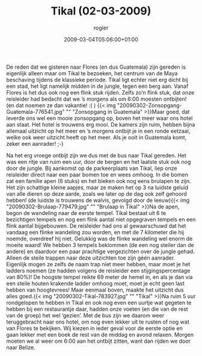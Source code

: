 ﻿---
title: Tikal (02-03-2009)
author: rogier
type: post
date: 2009-03-04T05:06:00+01:00
url: /weblog/2009/03/04/tikal-02-03-2009/
commentFolder: 2009-03-04-tikal-02-03-2009
categories:
- Vakantie
tags:
- Guatemala
- Maya\'s
- Mexico
- Tikal
resources:
- src: 20090302-Zonsopgang-Guatemala-776541.jpg
  title: Zonsopgang in Guatemala
- src: 20090302-Brulaap-779479.jpg
  title: Brulaap in Tikal
- src: 20090302-Tikal-783927.jpg
  title: Tikal

---
De reden dat we gisteren naar Flores (en dus Guatemala) zijn gereden is eigenlijk alleen maar om Tikal te bezoeken, het centrum van de Maya beschaving tijdens de klassieke periode. Tikal ligt echter niet erg dicht bij een stad, het ligt namelijk midden in de jungle, tegen een berg aan. Vanaf Flores is het dus ook nog een flink stuk rijden. Zelfs zo’n flink stuk, dat onze reisleider had bedacht dat we ’s morgens als om 6:00 moesten ontbijten! (en dat noemen ze dan vakantie! :( ) {{< img "20090302-Zonsopgang-Guatemala-776541.jpg" ""  "Zonsopgang in Guatemala" >}}Maar goed, dat leverde ons wel een mooie zonsopgang op, boven het meer waar ons hotel aan staat. Het hotel is trouwens erg mooi. De kamers zijn ruim, hebben bijna allemaal uitzicht op het meer en ’s morgens ontbijt je in een ronde eetzaal, welke ook weer uitzicht heeft op het meer. Als je ooit in Guatemala komt, zeker een aanrader! ;-)  

Na het erg vroege ontbijt zijn we dus met de bus naar Tikal gereden. Het was een ritje van ruim een uur, door de bergen en het laatste stuk ook nog door de jungle. Bij aankomst op de parkeerplaats van Tikal, liep onze reisleider direct naar een paar bomen toe en wees omhoog. In die bomen zat een familie apen (6 stuks) en het bleken ook nog eens brulapen te zijn. Het zijn schattige kleine aapjes, maar ze maken het op 3 na luidste geluid van alle dieren op deze aarde, zoals we later op de dag ook zelf gehoord hebben! (de luidste is trouwens de walvis, gevolgd door de leeuw){{< img "20090302-Brulaap-779479.jpg" ""  "Brulaap in Tikal" >}}Na de apen, begon de wandeling naar de eerste tempel. Tikal bestaat uit 6 te bezichtigen tempels en nog een flink aantal niet opgegraven tempels en een flink aantal bijgebouwen. De reisleider had ons al gewaarschuwd dat het vandaag een flinke wandeling zou worden, en met de 7 kilometer die hij noemde, overdreef hij niet. Gelukkig was de flinke wandeling wel enorm de moeite waard! We hebben 3 tempels beklommen (de een nog steiler dan de andere) en daardoor een paar prachtige vergezichten over de jungle gehad. Alleen de steile trappen naar deze uitzichten toe zijn géén aanrader. Eigenlijk mogen ze zelfs de naam trap niet meer hebben, maar moet je het ladders noemen (ze hadden volgens de reisleider een stijgingspercentage van 80%)! De hoogste tempel reikte 69 meter de hemel in, en als je dan via een steile houten krakende ladder omhoog moet, moet je echt geen last hebben van hoogtevrees! Maar eenmaal boven, maakte het uitzicht dus alles goed.{{< img "20090302-Tikal-783927.jpg" ""  "Tikal" >}}Na ruim 5 uur rondgelopen te hebben in Tikal en ook nog even een uurtje wat gegeten te hebben bij een restaurantje daar, hadden onze voeten (en die van de rest van de groep) het wel ‘gezien’. Met de bus zijn we daarom weer teruggebracht naar ons hotel, om nog even lekker uit te rusten of nog wat van Flores te bekijken. Wij kiezen in ieder geval voor de eerste optie en gaan lekker met een boek de rest van de middag en avond relaxen. Morgen moeten we al weer om 6:00 aan het ontbijt zitten, want dan rijden we door naar Belize.
